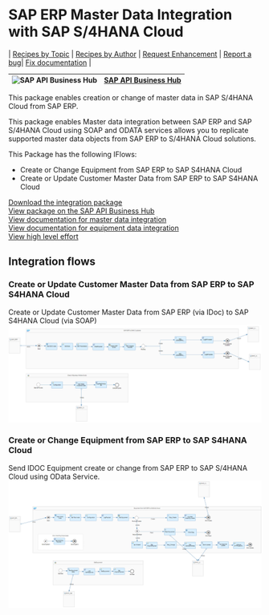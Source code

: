 # SAP ERP Master Data Integration with SAP S/4HANA Cloud 

\| [Recipes by Topic](../../readme.md ) \| [Recipes by Author](../../author.md ) \| [Request Enhancement](https://github.com/SAP-samples/cloud-integration-flow/issues/new?assignees=&labels=Recipe%20Fix,enhancement&template=recipe-request.md&title=Improve%20SAP%20ERP%20Master%20Data%20Integration%20with%20SAP%20S/4HANA%20Cloud) \| [Report a bug](https://github.com/SAP-samples/cloud-integration-flow/issues/new?assignees=&labels=Recipe%20Fix,bug&template=bug_report.md&title=Issue%20with%20SAP%20ERP%20Master%20Data%20Integration%20with%20SAP%20S/4HANA%20Cloud)\| [Fix documentation](https://github.com/SAP-samples/cloud-integration-flow/issues/new?assignees=&labels=Recipe%20Fix,documentation&template=bug_report.md&title=Docu%20fix%20SAP%20ERP%20Master%20Data%20Integration%20with%20SAP%20S/4HANA%20Cloud) \| 

 ![SAP API Business Hub](https://github.com/SAPAPIBusinessHub.png?size=50 ) | [SAP API Business Hub](https://api.sap.com/allcommunity) | 
 ----|----| 

This package enables creation or change of master data in SAP S/4HANA Cloud from SAP ERP.

<p>This package enables&nbsp;Master data integration between SAP ERP and SAP S/4HANA Cloud using SOAP and ODATA services allows you to replicate supported master data objects from SAP ERP to S/4HANA Cloud solutions.</p>
<p>This Package has the following IFlows:&nbsp;</p>
<ul>
 <li>Create or Change Equipment from SAP ERP to SAP S4HANA Cloud</li>
 <li>Create or Update Customer Master Data from SAP ERP to SAP S4HANA Cloud</li>
</ul>

[Download the integration package](SAPERPMasterDataIntegrationwithSAPS4HANACloud.zip)\
[View package on the SAP API Business Hub](https://api.sap.com/package/SAPERPMasterDataIntegrationWithSAPS4HANACloud)\
[View documentation for master data integration](CreateOrUpdateCustomerMasterDataFromSAPERPtoSAPS4HANACloud.pdf)\
[View documentation for equipment data integration](CreateOrChangeEquipmentFromSAPERPtoS4HANACloud.pdf)\
[View high level effort](effort.md)
## Integration flows
### Create or Update Customer Master Data from SAP ERP to SAP S4HANA Cloud 
Create or Update Customer Master Data from SAP ERP (via IDoc) to SAP S4HANA Cloud (via SOAP) \
 ![input-image](Create_or_Update_Customer_Master_Data_from_SAP_ERP_to_SAP_S4HANA_Cloud.png)
### Create or Change Equipment from SAP ERP to SAP S4HANA Cloud 
Send IDOC Equipment create or change from SAP ERP to SAP S/4HANA Cloud using OData Service. \
 ![input-image](Create_or_Change_Equipment_from_SAP_ERP_to_SAP_S4HANA_Cloud.png)